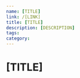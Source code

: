 ```yaml
---
name: [TITLE]
link: /[LINK]
title: [TITLE]
description: [DESCRIPTION]
tags:
category:
---
```


# [TITLE]